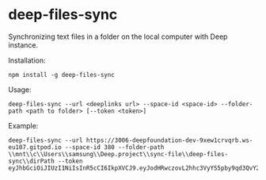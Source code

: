 # deep-files-sync

Synchronizing text files in a folder on the local computer with Deep instance.


Installation:
```
npm install -g deep-files-sync
```
Usage:
```
deep-files-sync --url <deeplinks url> --space-id <space-id> --folder-path <path to folder> [--token <token>]
```
Example:
```
deep-files-sync --url https://3006-deepfoundation-dev-9xew1crvqrb.ws-eu107.gitpod.io --space-id 380 --folder-path \\mnt\\c\\Users\\samsung\\Deep.project\\sync-file\\deep-files-sync\\dirPath --token eyJhbGciOiJIUzI1NiIsInR5cCI6IkpXVCJ9.eyJodHRwczovL2hhc3VyYS5pby9qd3QvY2xhaW1zIjp7IngtaGFzdXJhLWFsbG93ZWQtcm9sZXMiOlsiYWRtaW4iXSwieC1oYXN1cmEtZGVmYXVsdC1yb2xlIjoiYWRtaW4iLCJ4LWhhc3VyYS11c2VyLWlkIjoiMzgwIn0sImlhdCI6MTcwNTg3ODE3MX0.rRUt9Oujqc0ftirjYnLGI6oSNbg7ImNLG5FhV5lXqCQ
```

